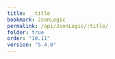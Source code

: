 ```yaml
---
title: __title
bookmark: JsonLogic
permalink: /api/JsonLogic/:title/
folder: true
order: "10.11"
version: "5.4.0"
---
```

